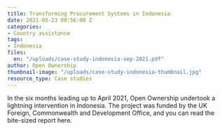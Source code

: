 ```yaml
---
title: Transforming Procurement Systems in Indonesia
date: 2021-05-23 08:56:00 Z
categories:
- Country assistance
tags:
- Indonesia
files:
  en: "/uploads/case-study-indonesia-sep-2021.pdf"
author: Open Ownership
thumbnail-image: "/uploads/case-study-indonesia-thumbnail.jpg"
resource_type: Case studies
---
```


In the six months leading up to April 2021, Open Ownership undertook a lightning intervention in Indonesia. The project was funded by the UK Foreign, Commonwealth and Development Office, and you can read the bite-sized report here.